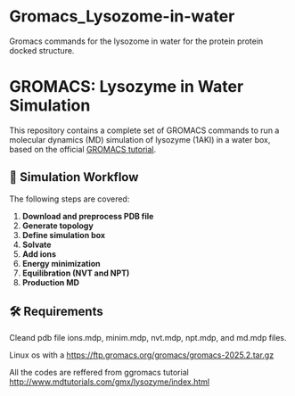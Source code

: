 # Gromacs_Lysozome-in-water
Gromacs commands for the lysozome in water for the protein protein docked structure. 

# GROMACS: Lysozyme in Water Simulation

This repository contains a complete set of GROMACS commands to run a molecular dynamics (MD) simulation of lysozyme (1AKI) in a water box, based on the official [GROMACS tutorial](http://www.mdtutorials.com/gmx/lysozyme/index.html).

## 🧪 Simulation Workflow

The following steps are covered:

1. **Download and preprocess PDB file**
2. **Generate topology**
3. **Define simulation box**
4. **Solvate**
5. **Add ions**
6. **Energy minimization**
7. **Equilibration (NVT and NPT)**
8. **Production MD**

## 🛠️ Requirements
Cleand pdb file
ions.mdp, minim.mdp, nvt.mdp, npt.mdp, and md.mdp files.

Linux os with a https://ftp.gromacs.org/gromacs/gromacs-2025.2.tar.gz

All the codes are reffered from ggromacs tutorial 
http://www.mdtutorials.com/gmx/lysozyme/index.html
